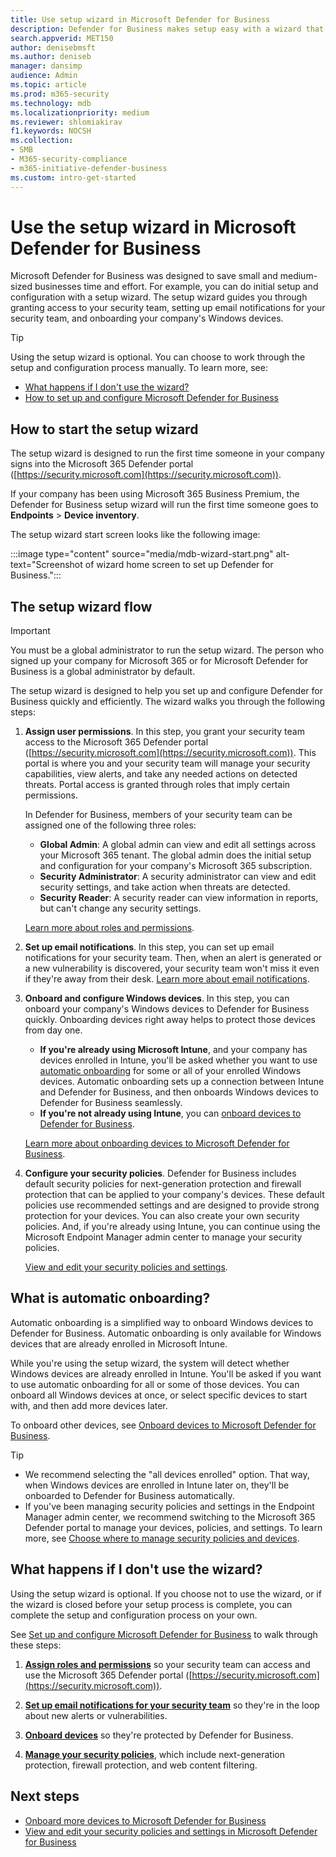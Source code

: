 ```yaml
---
title: Use setup wizard in Microsoft Defender for Business
description: Defender for Business makes setup easy with a wizard that runs the first time you use Defender for Business. See how the setup wizard works.
search.appverid: MET150
author: denisebmsft
ms.author: deniseb
manager: dansimp 
audience: Admin
ms.topic: article
ms.prod: m365-security
ms.technology: mdb
ms.localizationpriority: medium
ms.reviewer: shlomiakirav
f1.keywords: NOCSH 
ms.collection: 
- SMB
- M365-security-compliance
- m365-initiative-defender-business
ms.custom: intro-get-started
---
```


# Use the setup wizard in Microsoft Defender for Business

Microsoft Defender for Business was designed to save small and medium-sized businesses time and effort. For example, you can do initial setup and configuration with a setup wizard. The setup wizard guides you through granting access to your security team, setting up email notifications for your security team, and onboarding your company's Windows devices.


> [!TIP]
> Using the setup wizard is optional. You can choose to work through the setup and configuration process manually. To learn more, see:
> - [What happens if I don't use the wizard?](#what-happens-if-i-dont-use-the-wizard)
> - [How to set up and configure Microsoft Defender for Business](mdb-setup-configuration.md)

## How to start the setup wizard

The setup wizard is designed to run the first time someone in your company signs into the Microsoft 365 Defender portal ([https://security.microsoft.com](https://security.microsoft.com)). 

If your company has been using Microsoft 365 Business Premium, the Defender for Business setup wizard will run the first time someone goes to **Endpoints** > **Device inventory**. 

The setup wizard start screen looks like the following image:

:::image type="content" source="media/mdb-wizard-start.png" alt-text="Screenshot of wizard home screen to set up Defender for Business.":::

## The setup wizard flow

> [!IMPORTANT]
> You must be a global administrator to run the setup wizard. The person who signed up your company for Microsoft 365 or for Microsoft Defender for Business is a global administrator by default.

The setup wizard is designed to help you set up and configure Defender for Business quickly and efficiently. The wizard walks you through the following steps:

1. **Assign user permissions**. In this step, you grant your security team access to the Microsoft 365 Defender portal ([https://security.microsoft.com](https://security.microsoft.com)). This portal is where you and your security team will manage your security capabilities, view alerts, and take any needed actions on detected threats. Portal access is granted through roles that imply certain permissions.

   In Defender for Business, members of your security team can be assigned one of the following three roles:<br/>
   
   - **Global Admin**: A global admin can view and edit all settings across your Microsoft 365 tenant. The global admin does the initial setup and configuration for your company's Microsoft 365 subscription. 
   - **Security Administrator**: A security administrator can view and edit security settings, and take action when threats are detected.
   - **Security Reader**: A security reader can view information in reports, but can't change any security settings. 

   [Learn more about roles and permissions](mdb-roles-permissions.md). 

2. **Set up email notifications**. In this step, you can set up email notifications for your security team. Then, when an alert is generated or a new vulnerability is discovered, your security team won't miss it even if they're away from their desk. [Learn more about email notifications](mdb-email-notifications.md). 

3. **Onboard and configure Windows devices**. In this step, you can onboard your company's Windows devices to Defender for Business quickly. Onboarding devices right away helps to protect those devices from day one. 

   - **If you're already using Microsoft Intune**, and your company has devices enrolled in Intune, you'll be asked whether you want to use [automatic onboarding](#what-is-automatic-onboarding) for some or all of your enrolled Windows devices. Automatic onboarding sets up a connection between Intune and Defender for Business, and then onboards Windows devices to Defender for Business seamlessly. 
   - **If you're not already using Intune**, you can [onboard devices to Defender for Business](mdb-onboard-devices.md). 
   
   [Learn more about onboarding devices to Microsoft Defender for Business](mdb-onboard-devices.md).
   
4. **Configure your security policies**. Defender for Business includes default security policies for next-generation protection and firewall protection that can be applied to your company's devices. These default policies use recommended settings and are designed to provide strong protection for your devices. You can also create your own security policies. And, if you're already using Intune, you can continue using the Microsoft Endpoint Manager admin center to manage your security policies.

   [View and edit your security policies and settings](mdb-configure-security-settings.md).

## What is automatic onboarding?

Automatic onboarding is a simplified way to onboard Windows devices to Defender for Business. Automatic onboarding is only available for Windows devices that are already enrolled in Microsoft Intune. 

While you're using the setup wizard, the system will detect whether Windows devices are already enrolled in Intune. You'll be asked if you want to use automatic onboarding for all or some of those devices. You can onboard all Windows devices at once, or select specific devices to start with, and then add more devices later. 

To onboard other devices, see [Onboard devices to Microsoft Defender for Business](mdb-onboard-devices.md).

> [!TIP]
> - We recommend selecting the "all devices enrolled" option. That way, when Windows devices are enrolled in Intune later on, they'll be onboarded to Defender for Business automatically. 
> - If you've been managing security policies and settings in the Endpoint Manager admin center, we recommend switching to the Microsoft 365 Defender portal to manage your devices, policies, and settings. To learn more, see [Choose where to manage security policies and devices](mdb-configure-security-settings.md#choose-where-to-manage-security-policies-and-devices).

## What happens if I don't use the wizard?

Using the setup wizard is optional. If you choose not to use the wizard, or if the wizard is closed before your setup process is complete, you can complete the setup and configuration process on your own. 

See [Set up and configure Microsoft Defender for Business](mdb-setup-configuration.md) to walk through these steps:

1. **[Assign roles and permissions](mdb-roles-permissions.md)** so your security team can access and use the Microsoft 365 Defender portal ([https://security.microsoft.com](https://security.microsoft.com)).

2. **[Set up email notifications for your security team](mdb-email-notifications.md)** so they're in the loop about new alerts or vulnerabilities.

3. **[Onboard devices](mdb-onboard-devices.md)** so they're protected by Defender for Business.

4. **[Manage your security policies](mdb-configure-security-settings.md)**, which include next-generation protection, firewall protection, and web content filtering.

## Next steps

- [Onboard more devices to Microsoft Defender for Business](mdb-onboard-devices.md)
- [View and edit your security policies and settings in Microsoft Defender for Business](mdb-configure-security-settings.md)